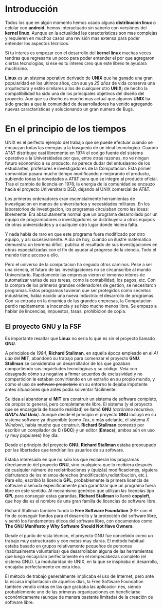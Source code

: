 # Introducción
Todos los que en algún momento hemos usado alguna **distribución linux** o celular con **android**, hemos interactuado sin saberlo con versiónes del **kernel linux**. Aunque en la actualidad las características son mas complejas y requieren en muchos casos una revisión mas extensa para poder entender los aspectos técnicos.

Si tu interes es empezar con el desarrollo del **kernel linux** muchas veces tendras que regresarte un poco para poder entender el por que agregaron ciertas tecnologías, si ese es tu interes creo que este libreo te ayudara muchísimo.

**Linux** es un sistema operativo derivado de **UNIX** que ha ganado una gran popularidad en los ultimos años, con sus ya *25 años* de vida conserva una arquitectura y estilo similares a los de cualquier otro **UNIX**; de hecho la compatibilidad  ha sido una de los principales objetivos del diseño del proyecto. Aun que su diseño es mucho mas actual que algunos **UNIX** ha sido gracias a que la comunidad de desarrolladores ha venido agregando nuevas características y solucionando un gran numero de Bugs.

# En el principio de los tiempos
UNIX es el perfecto ejemplo del trabajo que se puede efectuar cuando se encauzan todas las energias a la busqueda de un ideal tecnologico. Cuando AT&T distribuye casi libremente en 1974 el codigo fuente del sistema operativo a la Universidades por que, entre otras razones, no ve ningun futuro economico a su producto. no parece dudar del entusiasmo de los estudiantes, profesores e investigadores de la Computacion. Esta primer comunidad pasara mucho tiempo modificando y mejorando el producto, subiendo todas la novedades a AT&T para que se integre al producto oficial. Tras el cambio de licencia en 1978, la energia de la comunidad se encauzo hacia el proyecto Universitario BSD, dejando al UNIX comercial de AT&T.

Los primeros ordenadores eran escencialmente herramientas de investigacion en manos de universitarios y necesidades militares. En los laboratorios de investigacion, los programas circulaban como las ideas: libremente. Era absolutamente normal que un programa desarrollado por un equipo de programadores o investigadores se distribuyera a otros equipos de otras universidades y a cualquier otro lugar donde hiciera falta.

Y nada habia de raro en que este programa fuera modificado por otro equipo, y asi sucesivamente. A dia de hoy, cuando un ilustre matematico demuestra un teorema dificil, publica el resultado de sus investigaciones en obras especializadas con el fin de ayudar al progreso de la ciencia. Todo el mundo tiene acceso a ello.

Pero el universo de la computacion ha seguido otros caminos. Pese a ser una ciencia, el futuro de las investigaciones no se circunscribe al mundo Universitario. Rapidamente las empresas vieron el inmenso interes de automatizar varias de sus tareas, como la contabilidad, los pagos, etc. Con la compra de los primeros grandes ordenadores de gestion, se necesitaron programas. Estos programas tuvieron que ser protegidos como secretos industriales, habia nacido una nueva industria: el desarrollo de programas. Con su entrada en la dinamica de las grandes empresas, la Computacion perdio rapidamente la inocencia y se hizo mucho menos libre. Se empezo a hablar de lincencias, impuestos, tasas, prohibicion de copia.

## El proyecto GNU y la FSF

Es importante resaltar que **Linux** no seria lo que es sin el proyecto llamado **GNU**.

A principios de *1984*, **Richard Stallman**, en aquella época empleado en el *AI Lab* del **MIT**, abandonó su trabajo para comenzar el proyecto **GNU**. **Stallman** se consideraba un desarrollador de los que gozaban compartiendo sus inquietudes tecnológicas y su código. Veía con desagrado cómo su negativa a firmar acuerdos de exclusividad y no compartición le estaban convirtiendo en un extraño en su propio mundo, y cómo el uso de ~~software propietario~~ en su entorno le dejaba impotente antes situaciones que antes podía solventar fácilmente.

Su idea al abandonar el **MIT** era construir un sistema de software completo, de propósito general, pero completamente libre. El sistema (y el proyecto que se encargaría de hacerlo realidad) se llamó **GNU** *(acrónimo recursivo, **GNU's Not Unix**)*. Aunque desde el principio el proyecto **GNU** incluyó en su sistema software ya disponible (como *Tex*, o más adelante, el sistema *X Window*), había mucho que construir. **Richard Stallman** comenzó por escribir un compilador de **C** (**GCC**) y un editor (**Emacs**), ambos aún en uso (y muy populares) hoy día.

Desde el principio del proyecto **GNU**, **Richard Stallman** estaba preocupado por las libertades que tendrían los usuarios de su software.

Estaba interesado en que no sólo los que recibieran los programas directamente del proyecto **GNU**, sino cualquiera que lo recibiera después de cualquier número de redistribuciones y (quizás) modificaciones, siguiera disfrutando de los mismos derechos (modificación,redistribución, etc.). Para ello, escribió la licencia **GPL**, probablemente la primera licencia de software diseñada específicamente para garantizar que un programa fuera libre en este sentido. Al mecanismo genérico que utilizan las licencias tipo **GPL** para conseguir estas garantías, **Richard Stallman** lo llamó **copyleft**, que hoy día es el nombre de una gran familia de licencias de software libre.

Richard Stallman también fundó la **Free Software Foundation** (FSF con el fin de conseguir fondos para el desarrollo y la protección del software libre, y sentó los fundamentos éticos del software libre, con documentos como **The GNU Manifesto y Why Software Should Not Have Owners**.

Desde el punto de vista técnico, el proyecto GNU fue concebido como un trabajo muy estructurado y con metas muy claras. El método habitual estaba basado en grupos relativamente pequeños de personas (habitualmente voluntarios) que desarrollaban alguna de las herramientas que luego encajarían perfectamente en el rompecabezas completo (el sistema GNU). La modularidad de UNIX, en la que se inspiraba el desarrollo, encajaba perfectamente en esta idea.

El método de trabajo generalmente implicaba el uso de Internet, pero ante la escasa implantación de aquellos días, la Free Software Foundation también vendía cintas en las que grababa las aplicacio-
nes, siendo probablemente uno de las primeras organizaciones en beneficiarse económicamente (aunque de manera bastante limitada) de la creación de software libre.

